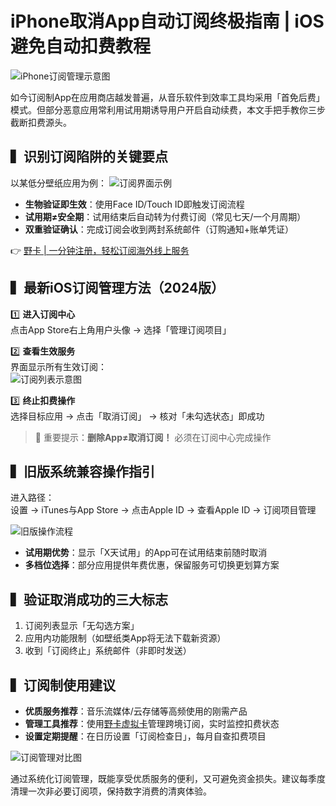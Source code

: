 # iPhone取消App自动订阅终极指南 | iOS避免自动扣费教程

![iPhone订阅管理示意图](https://bbtdd.com/wp-content/uploads/img/524983220835.webp)

如今订阅制App在应用商店越发普遍，从音乐软件到效率工具均采用「首免后费」模式。但部分恶意应用常利用试用期诱导用户开启自动续费，本文手把手教你三步截断扣费源头。

## ▍识别订阅陷阱的关键要点
以某低分壁纸应用为例：
![订阅界面示例](https://bbtdd.com/wp-content/uploads/img/5324393614.webp)
- **生物验证即生效**：使用Face ID/Touch ID即触发订阅流程
- **试用期≠安全期**：试用结束后自动转为付费订阅（常见七天/一个月周期）
- **双重验证确认**：完成订阅会收到两封系统邮件（订购通知+账单凭证）

👉 [野卡 | 一分钟注册，轻松订阅海外线上服务](https://bbtdd.com/yeka)


## ▍最新iOS订阅管理方法（2024版）
1️⃣ **进入订阅中心**  
点击App Store右上角用户头像 → 选择「管理订阅项目」

2️⃣ **查看生效服务**  
界面显示所有生效订阅：  
![订阅列表示意图](https://bbtdd.com/wp-content/uploads/img/399132135.webp)

3️⃣ **终止扣费操作**  
选择目标应用 → 点击「取消订阅」 → 核对「未勾选状态」即成功

> 📌 重要提示：**删除App≠取消订阅！** 必须在订阅中心完成操作


## ▍旧版系统兼容操作指引 
进入路径：  
设置 → iTunes与App Store → 点击Apple ID → 查看Apple ID → 订阅项目管理

![旧版操作流程](https://bbtdd.com/wp-content/uploads/img/7617224311.webp)

- **试用期优势**：显示「X天试用」的App可在试用结束前随时取消
- **多档位选择**：部分应用提供年费优惠，保留服务可切换更划算方案


## ▍验证取消成功的三大标志
1. 订阅列表显示「无勾选方案」
2. 应用内功能限制（如壁纸类App将无法下载新资源）
3. 收到「订阅终止」系统邮件（非即时发送）


## ▍订阅制使用建议
- **优质服务推荐**：音乐流媒体/云存储等高频使用的刚需产品
- **管理工具推荐**：使用[野卡虚拟卡](https://bbtdd.com/yeka)管理跨境订阅，实时监控扣费状态
- **设置定期提醒**：在日历设置「订阅检查日」，每月自查扣费项目

![订阅管理对比图](https://bbtdd.com/wp-content/uploads/img/530211135778.webp)

通过系统化订阅管理，既能享受优质服务的便利，又可避免资金损失。建议每季度清理一次非必要订阅项，保持数字消费的清爽体验。